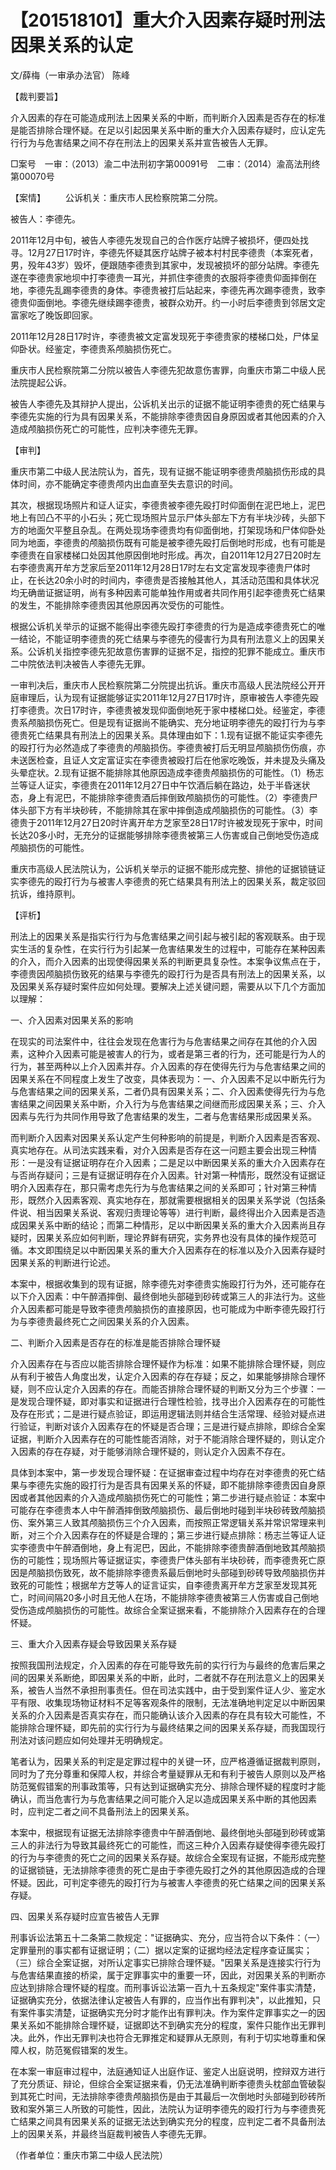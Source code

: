 # 【201518101】重大介入因素存疑时刑法因果关系的认定

文/薛梅（一审承办法官） 陈峰

【裁判要旨】

介入因素的存在可能造成刑法上因果关系的中断，而判断介入因素是否存在的标准是能否排除合理怀疑。在足以引起因果关系中断的重大介入因素存疑时，应认定先行行为与危害结果之间不存在刑法上的因果关系并宣告被告人无罪。

□案号　一审：（2013）渝二中法刑初字第00091号　二审：（2014）渝高法刑终第00070号

【案情】 　　公诉机关：重庆市人民检察院第二分院。

被告人：李德先。

2011年12月中旬，被告人李德先发现自己的合作医疗站牌子被损坏，便四处找寻。12月27日17时许，李德先怀疑其医疗站牌子被本村村民李德贵（本案死者，男，殁年43岁）毁坏，便跟随李德贵到其家中，发现被损坏的部分站牌。李德先遂在李德贵家地坝中打李德贵一耳光，并抓住李德贵的衣服将李德贵仰面摔倒在地，李德先乱踢李德贵的身体。李德贵被打后站起来，李德先再次踢李德贵，致李德贵仰面倒地。李德先继续踢李德贵，被群众劝开。约一小时后李德贵到邻居文定富家吃了晚饭即回家。

2011年12月28日17时许，李德贵被文定富发现死于李德贵家的楼梯口处，尸体呈仰卧状。经鉴定，李德贵系颅脑损伤死亡。

重庆市人民检察院第二分院以被告人李德先犯故意伤害罪，向重庆市第二中级人民法院提起公诉。

被告人李德先及其辩护人提出，公诉机关出示的证据不能证明李德贵的死亡结果与李德先实施的行为具有因果关系，不能排除李德贵因自身原因或者其他因素的介入造成颅脑损伤死亡的可能性，应判决李德先无罪。

【审判】

重庆市第二中级人民法院认为，首先，现有证据不能证明李德贵颅脑损伤形成的具体时间，亦不能确定李德贵颅内出血直至失去意识的时间。

其次，根据现场照片和证人证实，李德贵被李德先殴打时仰面倒在泥巴地上，泥巴地上有凹凸不平的小石头；死亡现场照片显示尸体头部左下方有半块沙砖，头部下方的地面欠平整且杂乱。在两处现场李德贵均有仰面倒地，打架现场和尸体仰卧处同为地面，李德贵的颅脑损伤既有可能是被李德先殴打后倒地时形成，也有可能是李德贵在自家楼梯口处因其他原因倒地时形成。再次，自2011年12月27日20时左右李德贵离开牟方芝家后至2011年12月28日17时左右文定富发现李德贵尸体时止，在长达20余小时的时间内，李德贵是否接触其他人，其活动范围和具体状况均无确凿证据证明，尚有多种因素可能单独作用或者共同作用引起李德贵死亡结果的发生，不能排除李德贵因其他原因再次受伤的可能性。

根据公诉机关举示的证据不能得出李德先殴打李德贵的行为是造成李德贵死亡的唯一结论，不能证明李德贵的死亡结果与李德先的侵害行为具有刑法意义上的因果关系。公诉机关指控李德先犯故意伤害罪的证据不足，指控的犯罪不能成立。重庆市二中院依法判决被告人李德先无罪。

一审判决后，重庆市人民检察院第二分院提出抗诉。重庆市高级人民法院经公开开庭审理后，认为现有证据能够证实2011年12月27日17时许，原审被告人李德先殴打李德贵。次日17时许，李德贵被发现仰面倒地死于家中楼梯口处。经鉴定，李德贵系颅脑损伤死亡。但是现有证据尚不能确实、充分地证明李德先的殴打行为与李德贵死亡结果具有刑法上的因果关系。具体理由如下：1.现有证据不能证实李德先的殴打行为必然造成了李德贵的颅脑损伤。李德贵被打后无明显颅脑损伤伤痕，亦未送医检查，且证人文定富证实在李德贵被殴打后在他家吃晚饭，并未提及头痛及头晕症状。2.现有证据不能排除其他原因造成李德贵颅脑损伤的可能性。（1）杨志兰等证人证实，李德贵在2011年12月27日中午饮酒后躺在路边，处于半昏迷状态，身上有泥巴，不能排除李德贵酒后摔倒致颅脑损伤的可能性。（2）李德贵尸体头部下方有半块砂砖，不能排除其在家中摔倒造成颅脑损伤的可能性。（3）李德贵于2011年12月27日20时许离开牟方芝家至28日17时许被发现死于家中，时间长达20多小时，无充分的证据能够排除李德贵被第三人伤害或自己倒地受伤造成颅脑损伤的可能性。

重庆市高级人民法院认为，公诉机关举示的证据不能形成完整、排他的证据锁链证实李德先的殴打行为与被害人李德贵的死亡结果具有刑法上的因果关系，裁定驳回抗诉，维持原判。

【评析】

刑法上的因果关系是指实行行为与危害结果之间引起与被引起的客观联系。由于现实生活的复杂性，在实行行为引起某一危害结果发生的过程中，可能存在某种因素的介入，而介入因素的出现使得因果关系的判断更具复杂性。本案争议焦点在于，李德贵因颅脑损伤致死的结果与李德先的殴打行为是否具有刑法上的因果关系，以及因果关系存疑时案件应如何处理。要解决上述关键问题，需要从以下几个方面加以理解：

一、介入因素对因果关系的影响

在现实的司法案件中，往往会发现在危害行为与危害结果之间存在其他的介入因素，这种介入因素可能是被害人的行为，或者是第三者的行为，还可能是行为人的行为，甚至两种以上介入因素并存。介入因素的存在使得先行为与危害结果之间的因果关系在不同程度上发生了改变，具体表现为：一、介入因素不足以中断先行为与危害结果之间的因果关系，二者仍具有因果关系；二、介入因素使得先行为与危害结果之间因果关系中断，介入行为与危害结果之间继而形成因果关系；三、介入因素与先行为共同作用导致了危害结果的发生，二者与危害结果形成因果关系。

而判断介入因素对因果关系认定产生何种影响的前提是，判断介入因素是否客观、真实地存在。从司法实践来看，对介入因素是否存在这一问题主要会出现三种情形：一是没有证据证明存在介入因素；二是足以中断因果关系的重大介入因素存在与否尚存疑问；三是有证据证明存在介入因素。针对第一种情形，既然没有证据证明介入因素存在，那只需考虑先行为与危害结果之间的关系即可；针对第三种情形，既然介入因素客观、真实地存在，那就需要根据相关的因果关系学说（包括条件说、相当因果关系说、客观归责理论等等）进行判断，最终得出介入因素是否造成因果关系中断的结论；而第二种情形，足以中断因果关系的重大介入因素尚且存疑时，因果关系应如何判断，理论界鲜有研究，实务界也没有具体的操作规范可循。本文即围绕足以中断因果关系的重大介入因素存在的标准以及介入因素存疑时因果关系的判断进行论述。

本案中，根据收集到的现有证据，除李德先对李德贵实施殴打行为外，还可能存在以下介入因素：中午醉酒摔倒、最终倒地头部碰到砂砖或第三人的非法行为。这些介入因素都可能是导致李德贵颅脑损伤的直接原因，也可能成为中断李德先殴打行为与李德贵最终死亡之间因果关系的介入因素。

二、判断介入因素是否存在的标准是能否排除合理怀疑

介入因素存在与否应以能否排除合理怀疑作为标准：如果不能排除合理怀疑，则应从有利于被告人角度出发，认定介入因素的存在存疑；反之，如果能够排除合理怀疑，则不应认定介入因素的存在。而能否排除合理怀疑的判断又分为三个步骤：一是发现合理怀疑，即对事实和证据进行合理性检验，找寻出介入因素存在的可能性及存在形式；二是进行疑点验证，即运用逻辑法则并结合生活常理、经验对疑点进行验证，判断对该介入因素存在的怀疑是否合理；三是进行疑点排除，即综合全案证据，判断介入因素存在的可能性能否消除，对于不能消除合理怀疑的，则认定介入因素的存在存疑，对于能够消除合理怀疑的，则认定介入因素不存在。

具体到本案中，第一步发现合理怀疑：在证据审查过程中均存在对李德贵的死亡结果与李德先实施的殴打行为是否具有因果关系的怀疑，即不能排除李德贵因自身原因或者其他因素的介入造成颅脑损伤死亡的可能性；第二步进行疑点验证：本案中可能存在李德贵本人中午醉酒摔倒致颅脑损伤、最后倒地时碰到半块砂砖致颅脑损伤、案外第三人致其颅脑损伤三个介入因素，而按照正常逻辑关系并常识常理来判断，对三个介入因素存在的怀疑是合理的；第三步进行疑点排除：杨志兰等证人证实李德贵中午醉酒倒地，身上有泥巴，因此，不能排除李德贵醉酒倒地致其颅脑损伤的可能性；现场照片等证据证实，李德贵尸体头部有半块砂砖，而李德贵死亡原因是颅脑损伤致死，故不能排除李德贵系最后倒地时头部碰到砂砖导致颅脑损伤并致死的可能性；根据牟方芝等人的证言证实，自李德贵离开牟方芝家至发现其死亡，时间间隔20多小时且无他人在场，不能排除李德贵被第三人伤害或自己倒地受伤造成颅脑损伤的可能性。故综合全案证据来看，不能排除介入因素存在的合理怀疑。

三、重大介入因素存疑会导致因果关系存疑

按照我国刑法规定，介入因素的存在可能导致先前的实行行为与最终的危害后果之间的因果关系断绝，即因果关系的中断，此时，二者就不存在刑法意义上的因果关系，被告人当然不承担刑事责任。但在司法实践中，由于受到案件证人少、鉴定水平有限、收集现场物证材料不足等客观条件的限制，无法准确地判定足以中断因果关系的介入因素是否真实存在，而只能确认该介入因素的存在具有较大可能性，不能排除合理怀疑，即先前的实行行为与最终结果之间的因果关系存疑，而我国现行刑法对该问题应如何处理并无明确规定。

笔者认为，因果关系的判定是定罪过程中的关键一环，应严格遵循证据裁判原则，同时为了充分尊重和保障人权，并综合考量疑罪从无和有利于被告人原则以及严格防范冤假错案的刑事政策等，只有达到证据确实充分、排除合理怀疑的程度时才能确认，而当危害行为与危害结果之间可能介入足以造成因果关系中断的其他因素时，应判定二者之间不具备刑法上的因果关系。

本案中，根据现有证据无法排除李德贵中午醉酒倒地、最终倒地头部碰到砂砖或第三人的非法行为导致其最终死亡的可能性，而这三种介入因素存疑使得李德先殴打的行为与李德贵的死亡之间的因果关系存疑。故综合全案现有证据，不能形成完整的证据锁链，无法排除李德贵的死亡是由于李德先殴打之外的其他原因造成的合理怀疑。因此，可判定李德先的殴打行为与被害人李德贵的死亡结果之间的因果关系存疑。

四、因果关系存疑时应宣告被告人无罪

刑事诉讼法第五十二条第二款规定："证据确实、充分，应当符合以下条件：（一）定罪量刑的事实都有证据证明；（二）据以定案的证据均经法定程序查证属实；（三）综合全案证据，对所认定事实已排除合理怀疑。"因果关系是连接实行行为与危害结果直接的桥梁，属于定罪事实中的重要一环，因此，对因果关系的判断亦应达到排除合理怀疑的程度。而刑事诉讼法第一百九十五条规定"案件事实清楚，证据确实充分，依据法律认定被告人有罪的，应当作出有罪判决"，以此推知，只有案件事实清楚，证据确实充分时才能作出有罪判决。作为案件定罪事实之一的因果关系如不能排除合理怀疑，证据即达不到确实充分的程度，案件只能作出无罪判决。此外，作出无罪判决也符合无罪推定和疑罪从无原则，有利于切实地尊重和保障人权，防范冤假错案的发生。

在本案一审庭审过程中，法庭通知证人出庭作证、鉴定人出庭说明，控辩双方进行了充分质证、辩论，但综合全案证据来看，仍无法准确判断李德贵头枕部血管破裂到其死亡时间，无法排除李德贵颅脑损伤是由于其最后一次倒地时头部碰到砂砖所致和案外第三人所致的可能性，因此，法院认为证明李德先的殴打行为与李德贵死亡结果之间具有因果关系的证据无法达到确实充分的程度，应判定二者不具备刑法上的因果关系，并最终当庭裁判被告人李德先无罪。

（作者单位：重庆市第二中级人民法院）